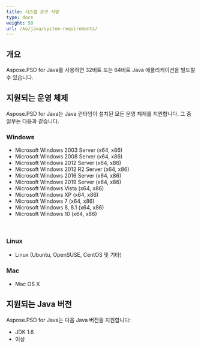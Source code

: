 ```yaml
---
title: 시스템 요구 사항
type: docs
weight: 50
url: /ko/java/system-requirements/
---
```


## **개요**
Aspose.PSD for Java를 사용하면 32비트 또는 64비트 Java 애플리케이션을 빌드할 수 있습니다.

## **지원되는 운영 체제**
Aspose.PSD for Java는 Java 런타임이 설치된 모든 운영 체제를 지원합니다. 그 중 일부는 다음과 같습니다.


### **Windows**
- Microsoft Windows 2003 Server (x64, x86)
- Microsoft Windows 2008 Server (x64, x86)
- Microsoft Windows 2012 Server (x64, x86)
- Microsoft Windows 2012 R2 Server (x64, x86)
- Microsoft Windows 2016 Server (x64, x86)
- Microsoft Windows 2019 Server (x64, x86)
- Microsoft Windows Vista (x64, x86)
- Microsoft Windows XP (x64, x86)
- Microsoft Windows 7 (x64, x86)
- Microsoft Windows 8, 8.1 (x64, x86)
- Microsoft Windows 10 (x64, x86)

 
### **Linux**
- Linux (Ubuntu, OpenSUSE, CentOS 및 기타)


### **Mac**
- Mac OS X

## **지원되는 Java 버전**
Aspose.PSD for Java는 다음 Java 버전을 지원합니다:

- JDK 1.6
- 이상
